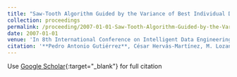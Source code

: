 ```yaml
---
title: "Saw-Tooth Algorithm Guided by the Variance of Best Individual Distributions for Designing Evolutionary Neural Networks"
collection: proceedings
permalink: /proceeding/2007-01-01-Saw-Tooth-Algorithm-Guided-by-the-Variance-of-Best-Individual-Distributions-for-Designing-Evolutionary-Neural-Networks
date: 2007-01-01
venue: 'In 8th International Conference on Intelligent Data Engineering and Automated Learning (IDEAL07)'
citation: '**Pedro Antonio Gutiérrez**, César Hervás-Martínez, M. Lozano, &quot;Saw-Tooth Algorithm Guided by the Variance of Best Individual Distributions for Designing Evolutionary Neural Networks.&quot; In 8th International Conference on Intelligent Data Engineering and Automated Learning (IDEAL07), Lecture Notes on Computer Science, Vol. 4881, 2007, pp.1131--1140.'
---
```

Use [Google Scholar](https://scholar.google.com/scholar?q=Saw+Tooth+Algorithm+Guided+by+the+Variance+of+Best+Individual+Distributions+for+Designing+Evolutionary+Neural+Networks){:target="_blank"} for full citation